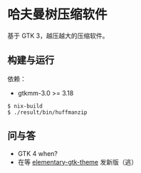 # 哈夫曼树压缩软件

基于 GTK 3，越压越大的压缩软件。

## 构建与运行

依赖：

- gtkmm-3.0 >= 3.18

```
$ nix-build
$ ./result/bin/huffmanzip
```

## 问与答

- GTK 4 when?
- 在等 [elementary-gtk-theme](https://github.com/elementary/stylesheet) 发新版（逃）
